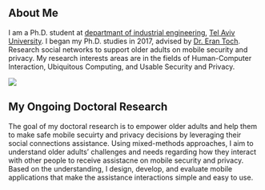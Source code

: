 ## About Me

I am a Ph.D. student at [departmant of industrial engineering](https://en-engineering.tau.ac.il/), [Tel Aviv University](https://english.tau.ac.il/). I began my Ph.D. studies in 2017, advised by [Dr. Eran Toch](https://toch.tau.ac.il/?page_id=198). Research social networks to support older adults on mobile security and privacy. My research interests areas are in the fields of Human-Computer Interaction, Ubiquitous Computing, and Usable Security and Privacy. 

![](https://i2.wp.com/toch.tau.ac.il/wp-content/uploads/2018/10/tamir3.png?zoom=2&resize=94%2C141)

## My Ongoing Doctoral Research
The goal of my doctoral research is to empower older adults and help them to make safe mobile secuirty and privacy decisions by leveraging their social connections assistance. Using mixed-methods approaches, I aim to understand older adults’ challenges and needs regarding how they interact with other people to receive assistacne on mobile security and privacy. Based on the understanding, I design, develop, and evaluate mobile applications that make the assistance interactions simple and easy to use. 

